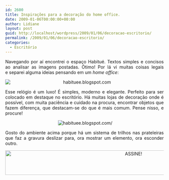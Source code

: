 ```yaml
---
id: 2600
title: Inspirações para a decoração do home office.
date: 2009-01-06T00:00:00+00:00
author: Lidiane
layout: post
guid: http://localhost/wordpress/2009/01/06/decoracao-escritorio/
permalink: /2009/01/06/decoracao-escritorio/
categories:
  - Escritório
---
```

<p style="text-align: justify;">
  Navegando por aí encontrei o espaço Habitué. Textos simples e concisos ao analisar as imagens postadas. Ótimo! Por lá vi muitas coisas legais e separei alguma ideias pensando em um <em>home office</em>:
</p>

<p style="text-align: center;">
  <img class="aligncenter" style="display: block; float: none; margin-left: auto; margin-right: auto;" title="habituee.blogspot.com" src="http://3.bp.blogspot.com/_KS2uAyCJcSs/SRnMVN_3r7I/AAAAAAAAARc/93CvRVJWYL0/s400/Relogio-2.jpg" alt="habituee.blogspot.com" />
</p>

<p style="text-align: justify;">
  Esse relógio é um luxo! É simples, moderno e elegante. Perfeito para ser colocado em destaque no escritório. Há muitas lojas de decoração onde é possível, com muita paciência e cuidado na procura, encontrar objetos que fazem diferença, que destacam-se do que é mais comum. Pense nisso, e procure!
</p>

<p style="text-align: center;">
   <img class="aligncenter" title="habituee.blogspot.com/" src="http://1.bp.blogspot.com/_KS2uAyCJcSs/SQmAlZbAQXI/AAAAAAAAAPk/1VNCb9ne3RM/s400/apto-newton001.JPG" alt="habituee.blogspot.com/" />
</p>

<p style="text-align: justify;">
  Gosto do ambiente acima porque há um sistema de trilhos nas prateleiras que faz a gravura deslizar para, ora mostrar um elemento, ora esconder outro.
</p>

<p align="center">
  <a href="http://feedburner.google.com/fb/a/mailverify?uri=blogbichafemea&loc=pt_BR" target="_blank"><img class="alignnone size-full wp-image-10439" src="http://www.trololodemulher.com.br/blog/wp-content/uploads/2014/09/ASSINE.png" alt="ASSINE!" width="800" height="78" /></a>
</p>